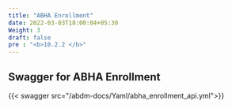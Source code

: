```yaml
---
title: "ABHA Enrollment"
date: 2022-03-03T18:00:04+05:30
Weight: 3
draft: false
pre : "<b>10.2.2 </b>"
---
```


## Swagger for ABHA Enrollment


{{< swagger src="/abdm-docs/Yaml/abha_enrollment_api.yml">}}